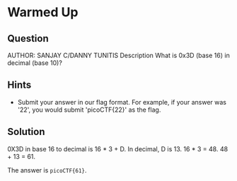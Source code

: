 # Warmed Up

## Question
AUTHOR: SANJAY C/DANNY TUNITIS
Description
What is 0x3D (base 16) in decimal (base 10)?

## Hints
- Submit your answer in our flag format. For example, if your answer was '22', you would submit 'picoCTF{22}' as the flag.

## Solution
0X3D in base 16 to decimal is 16 * 3 + D. In decimal, D is 13. 16 * 3 = 48. 48 + 13 = 61.

The answer is `picoCTF{61}`.
